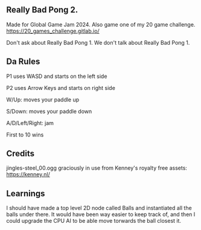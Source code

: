 Really Bad Pong 2.
-
Made for Global Game Jam 2024. Also game one of my 20 game challenge.
https://20_games_challenge.gitlab.io/

Don't ask about Really Bad Pong 1. We don't talk about Really Bad Pong 1.


Da Rules
-
P1 uses WASD and starts on the left side

P2 uses Arrow Keys and starts on right side

W/Up: moves your paddle up

S/Down: moves your paddle down

A/D/Left/Right: jam

First to 10 wins


Credits
-
jingles-steel_00.ogg graciously in use from Kenney's royalty free assets: https://kenney.nl/



Learnings
-
I should have made a top level 2D node called Balls and instantiated all the balls under there. It would have been way easier to keep track of, and then I could upgrade the CPU AI to be able move torwards the ball closest it.
